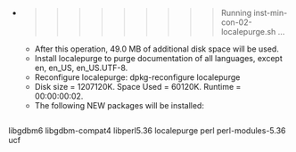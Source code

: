 * >>>>>>>>> Running inst-min-con-02-localepurge.sh ...
  * After this operation, 49.0 MB of additional disk space will be used.
  * Install localepurge to purge documentation of all languages, except en, en_US, en_US.UTF-8.
  * Reconfigure localepurge: dpkg-reconfigure localepurge
  * Disk size = 1207120K. Space Used = 60120K. Runtime = 00:00:00:02.
  * The following NEW packages will be installed:
  ```bash
libgdbm6 libgdbm-compat4 libperl5.36 localepurge perl
perl-modules-5.36 ucf
  ```
